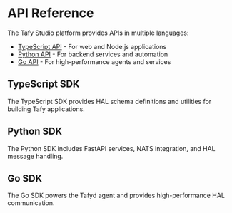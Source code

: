# API Reference

The Tafy Studio platform provides APIs in multiple languages:

- [TypeScript API](/api/typescript) - For web and Node.js applications
- [Python API](/api/python) - For backend services and automation
- [Go API](/api/go) - For high-performance agents and services

## TypeScript SDK

The TypeScript SDK provides HAL schema definitions and utilities for building Tafy applications.

## Python SDK

The Python SDK includes FastAPI services, NATS integration, and HAL message handling.

## Go SDK

The Go SDK powers the Tafyd agent and provides high-performance HAL communication.
